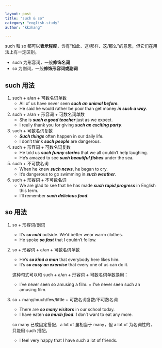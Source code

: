 ```yaml
---

layout: post
title: "such & so"
category: "english-study"
author: "kkzhang"

---
```


such 和 so 都可以**表示程度**，含有“如此、这/那样、这/那么”的意思，但它们在用法上有一定区别。

- such 为形容词，一般**修饰名词**
- so 为副词，一般**修饰形容词或副词**

## such 用法

1. such + a/an + 可数名词单数
    - All of us have never seen ***such an animal before***.
    - He said he would rather be poor than get money ***in such a way***.
2. such + a/an + 形容词 + 可数名词单数
    - She is ***such a good teacher*** just as we expect.
    - I really thank you for giving ***such an exciting party***.
3. such + 可数名词复数
    - ***Such things*** often happen in our daily life.
    - I don’t think ***such people*** are dangerous.
4. such + 形容词 + 可数名词复数
    - He told us ***such funny stories*** that we all couldn’t help laughing.
    - He’s amazed to see ***such beautiful fishes*** under the sea.
5. such + 不可数名词
    - When he knew ***such news***, he began to cry.
    - It’s dangerous to go swimming in ***such weather***.
6. such + 形容词 + 不可数名词
    - We are glad to see that he has made ***such rapid progress*** in English this term.
    - I’ll remember ***such delicious food***.

## so 用法

1. so + 形容词/副词
    - It’s ***so cold*** outside. We’d better wear warm clothes.
    - He spoke ***so fast*** that I couldn’t follow.
2. so + 形容词 + a/an + 可数名词单数
    - He’s ***so kind a man*** that everybody here likes him.
    - It’s ***so easy an exercise*** that every one of us can do it.
    
    这种句式可以和 such + a/an + 形容词 + 可数名词单数换用：
    
    - I’ve never seen so amusing a film. = I’ve never seen such an amusing film.
3. so + many/much/few/little + 可数名词复数/不可数名词
    - There are ***so many visitors*** in our school today.
    - I have eaten ***so much food***. I don’t want to eat any more.
    
    so many 已成固定搭配，a lot of 虽相当于 many，但 a lot of 为名词性的，只能用 such 搭配。
    
    - I feel very happy that I have such a lot of friends.